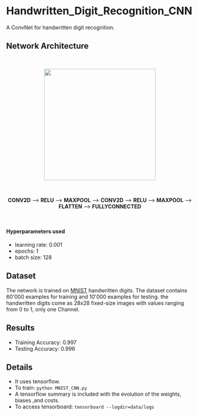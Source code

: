 # Handwritten_Digit_Recognition_CNN
A ConvNet for handwritten digit recognition.

## Network Architecture

</br>
<p align="center">
  <img src="https://res.mdpi.com/entropy/entropy-19-00242/article_deploy/html/images/entropy-19-00242-g001.png" height=300px>
</p>
</br>
<p align="center" >
  <b>CONV2D</b> --> <b>RELU</b> --> <b>MAXPOOL</b> --> <b>CONV2D</b> --> <b>RELU</b> --> <b>MAXPOOL</b> --> <b>FLATTEN</b> --> <b>FULLYCONNECTED</b>
</p>
</br>

#### Hyperparameters used

- learning rate: 0.001
- epochs: 1
- batch size: 128

## Dataset

The network is trained on [MNIST](http://yann.lecun.com/exdb/mnist/) handwritten digits. The dataset contains 60'000 examples for training and 10'000 examples for testing. the handwritten digits come as 28x28 fixed-size images with values ranging from 0 to 1, only one Channel.

## Results

- Training Accuracy: 0.997
- Testing Accuracy: 0.996

## Details

- It uses tensorflow.
- To train: ```python MNIST_CNN.py```
- A tensorflow summary is included with the evolution of the weights, biases ,and costs.
- To access tensorboard: ```tensorboard --logdir=data/logs```

